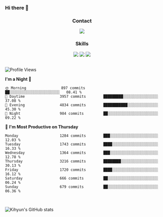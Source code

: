 ### Hi there 👋

<!--
**Key5771/Key5771** is a ✨ _special_ ✨ repository because its `README.md` (this file) appears on your GitHub profile.

Here are some ideas to get you started:

- 🔭 I’m currently working on ...
- 🌱 I’m currently learning ...
- 👯 I’m looking to collaborate on ...
- 🤔 I’m looking for help with ...
- 💬 Ask me about ...
- 📫 How to reach me: ...
- 😄 Pronouns: ...
- ⚡ Fun fact: ...
-->

<h3 align="center">Contact</h3>
<div align="center">
  <a href="mailto:ksj57715@gmail.com"><img src="https://img.shields.io/badge/Gmail-D14836?style=for-the-badge&logo=gmail&logoColor=white"/></a>
</div>

<h3 align="center">Skills</h3>
<div align="center">
  <img src="https://img.shields.io/badge/iOS-000000?style=for-the-badge&logo=ios&logoColor=white"/>
  <img src="https://img.shields.io/badge/Swift-FA7343?style=for-the-badge&logo=swift&logoColor=white"/>
  <img src="https://img.shields.io/badge/Xcode-007ACC?style=for-the-badge&logo=Xcode&logoColor=white"/>
</div>

<br>

<!--START_SECTION:waka-->
![Profile Views](http://img.shields.io/badge/Profile%20Views-0-blue)

**I'm a Night 🦉** 

```text
🌞 Morning                897 commits         ██░░░░░░░░░░░░░░░░░░░░░░░   08.41 % 
🌆 Daytime                3957 commits        █████████░░░░░░░░░░░░░░░░   37.08 % 
🌃 Evening                4834 commits        ███████████░░░░░░░░░░░░░░   45.30 % 
🌙 Night                  984 commits         ██░░░░░░░░░░░░░░░░░░░░░░░   09.22 % 
```
📅 **I'm Most Productive on Thursday** 

```text
Monday                   1284 commits        ███░░░░░░░░░░░░░░░░░░░░░░   12.03 % 
Tuesday                  1743 commits        ████░░░░░░░░░░░░░░░░░░░░░   16.33 % 
Wednesday                1364 commits        ███░░░░░░░░░░░░░░░░░░░░░░   12.78 % 
Thursday                 3216 commits        ████████░░░░░░░░░░░░░░░░░   30.13 % 
Friday                   1720 commits        ████░░░░░░░░░░░░░░░░░░░░░   16.12 % 
Saturday                 666 commits         ██░░░░░░░░░░░░░░░░░░░░░░░   06.24 % 
Sunday                   679 commits         ██░░░░░░░░░░░░░░░░░░░░░░░   06.36 % 
```



<!--END_SECTION:waka-->

<br>


![Kihyun's GitHub stats](https://github-readme-stats.vercel.app/api?username=key5771&show_icons=true&theme=radical)
